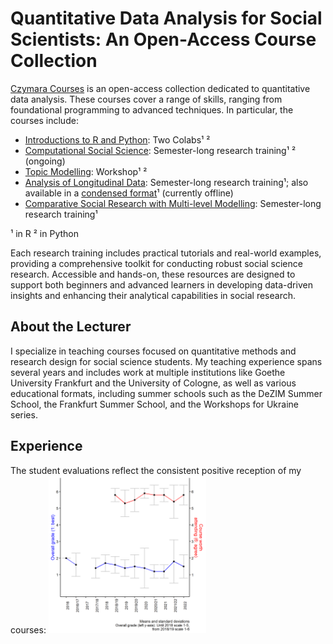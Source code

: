 # Quantitative Data Analysis for Social Scientists: An Open-Access Course Collection

[Czymara Courses](https://github.com/czymaraclass) is an open-access collection dedicated to quantitative data analysis. These courses cover a range of skills, ranging from foundational programming to advanced techniques. In particular, the courses include:

- [Introductions to R and Python](https://github.com/czymaraclass/intros): Two Colabs¹ ²
- [Computational Social Science](https://github.com/czymara/CSS_WS24): Semester-long research training¹ ² (ongoing)
- [Topic Modelling](https://github.com/czymaraclass/TopicModelling): Workshop¹ ²
- [Analysis of Longitudinal Data](https://github.com/czymaraclass/LongDataAnalysis): Semester-long research training¹; also available in a [condensed format](https://github.com/czymaraclass/PanelReg)¹ (currently offline)
- [Comparative Social Research with Multi-level Modelling](https://github.com/czymaraclass/CompSocResearch): Semester-long research training¹

¹ in R
² in Python

Each research training includes practical tutorials and real-world examples, providing a comprehensive toolkit for conducting robust social science research. Accessible and hands-on, these resources are designed to support both beginners and advanced learners in developing data-driven insights and enhancing their analytical capabilities in social research.

## About the Lecturer

I specialize in teaching courses focused on quantitative methods and research design for social science students. My teaching experience spans several years and includes work at multiple institutions like Goethe University Frankfurt and the University of Cologne, as well as various educational formats, including summer schools such as the DeZIM Summer School, the Frankfurt Summer School, and the Workshops for Ukraine series.

## Experience

The student evaluations reflect the consistent positive reception of my courses:
<img src="https://raw.githubusercontent.com/czymaraclass/evaluations/refs/heads/main/evalovertime.png" alt="Evaluation Over Time" style="width:50%;">
